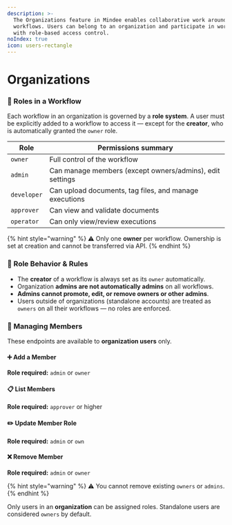 ```yaml
---
description: >-
  The Organizations feature in Mindee enables collaborative work around
  workflows. Users can belong to an organization and participate in workflows
  with role-based access control.
noIndex: true
icon: users-rectangle
---
```


# Organizations

### 👥 Roles in a Workflow

Each workflow in an organization is governed by a **role system**. A user must be explicitly added to a workflow to access it — except for the **creator**, who is automatically granted the `owner` role.

| Role        | Permissions summary                                      |
| ----------- | -------------------------------------------------------- |
| `owner`     | Full control of the workflow                             |
| `admin`     | Can manage members (except owners/admins), edit settings |
| `developer` | Can upload documents, tag files, and manage executions   |
| `approver`  | Can view and validate documents                          |
| `operator`  | Can only view/review executions                          |

{% hint style="warning" %}
⚠️ Only one **owner** per workflow. Ownership is set at creation and cannot be transferred via API.
{% endhint %}

### 🔐 Role Behavior & Rules

* The **creator** of a workflow is always set as its `owner` automatically.
* Organization **admins are not automatically admins** on all workflows.
* **Admins cannot promote, edit, or remove owners or other admins**.
* Users outside of organizations (standalone accounts) are treated as `owners` on all their workflows — no roles are enforced.

### 🔄 Managing Members

These endpoints are available to **organization users** only.

#### ➕ Add a Member

**Role required:** `admin` or `owner`

#### 📋 List Members

**Role required:** `approver` or higher

#### ✏️ Update Member Role

**Role required:** `admin` or `own`

#### ❌ Remove Member

**Role required:** `admin` or `owner`

{% hint style="warning" %}
⚠️ You cannot remove existing `owners` or `admins`.
{% endhint %}

Only users in an **organization** can be assigned roles. Standalone users are considered `owners` by default.
